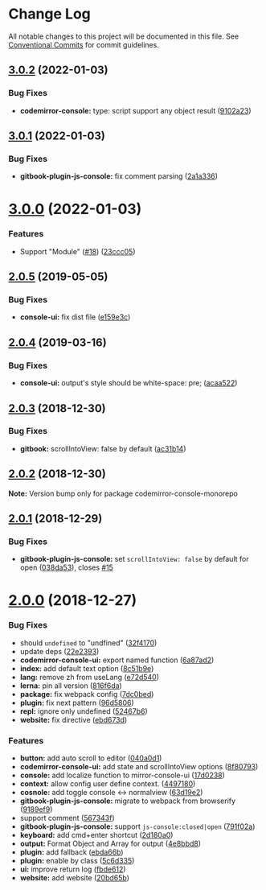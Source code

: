 # Change Log

All notable changes to this project will be documented in this file.
See [Conventional Commits](https://conventionalcommits.org) for commit guidelines.

## [3.0.2](https://github.com/azu/codemirror-console/compare/v3.0.1...v3.0.2) (2022-01-03)


### Bug Fixes

* **codemirror-console:** type: script support any object result ([9102a23](https://github.com/azu/codemirror-console/commit/9102a238728902d9d9850fcdad3885035c65a408))





## [3.0.1](https://github.com/azu/codemirror-console/compare/v3.0.0...v3.0.1) (2022-01-03)


### Bug Fixes

* **gitbook-plugin-js-console:** fix comment parsing ([2a1a336](https://github.com/azu/codemirror-console/commit/2a1a3366d44591dc38f17f8822f08d13a3253ceb))





# [3.0.0](https://github.com/azu/codemirror-console/compare/v2.0.5...v3.0.0) (2022-01-03)


### Features

* Support "Module" ([#18](https://github.com/azu/codemirror-console/issues/18)) ([23ccc05](https://github.com/azu/codemirror-console/commit/23ccc05f505f93b4f71d190a5ff1d1240e92601b))





## [2.0.5](https://github.com/azu/codemirror-console/compare/v2.0.4...v2.0.5) (2019-05-05)


### Bug Fixes

* **console-ui:** fix dist file ([e159e3c](https://github.com/azu/codemirror-console/commit/e159e3c))





## [2.0.4](https://github.com/azu/codemirror-console/compare/v2.0.3...v2.0.4) (2019-03-16)


### Bug Fixes

* **console-ui:** output's style should be white-space: pre; ([acaa522](https://github.com/azu/codemirror-console/commit/acaa522))





## [2.0.3](https://github.com/azu/codemirror-console/compare/v2.0.2...v2.0.3) (2018-12-30)


### Bug Fixes

* **gitbook:** scrollIntoView: false by default ([ac31b14](https://github.com/azu/codemirror-console/commit/ac31b14))





## [2.0.2](https://github.com/azu/codemirror-console/compare/v2.0.1...v2.0.2) (2018-12-30)

**Note:** Version bump only for package codemirror-console-monorepo





## [2.0.1](https://github.com/azu/codemirror-console/compare/v2.0.0...v2.0.1) (2018-12-29)


### Bug Fixes

* **gitbook-plugin-js-console:** set `scrollIntoView: false` by default for open ([038da53](https://github.com/azu/codemirror-console/commit/038da53)), closes [#15](https://github.com/azu/codemirror-console/issues/15)





# [2.0.0](https://github.com/azu/codemirror-console/compare/1.0.0...2.0.0) (2018-12-27)


### Bug Fixes

* should `undefined` to "undfined" ([32f4170](https://github.com/azu/codemirror-console/commit/32f4170))
* update deps ([22e2393](https://github.com/azu/codemirror-console/commit/22e2393))
* **codemirror-console-ui:** export named function ([6a87ad2](https://github.com/azu/codemirror-console/commit/6a87ad2))
* **index:** add default text option ([8c51b9e](https://github.com/azu/codemirror-console/commit/8c51b9e))
* **lang:** remove zh from useLang ([e72d540](https://github.com/azu/codemirror-console/commit/e72d540))
* **lerna:** pin all version ([816f6da](https://github.com/azu/codemirror-console/commit/816f6da))
* **package:** fix webpack config ([7dc0bed](https://github.com/azu/codemirror-console/commit/7dc0bed))
* **plugin:** fix next pattern ([96d5806](https://github.com/azu/codemirror-console/commit/96d5806))
* **repl:** ignore only undefined ([52467b6](https://github.com/azu/codemirror-console/commit/52467b6))
* **website:** fix directive ([ebd673d](https://github.com/azu/codemirror-console/commit/ebd673d))


### Features

* **button:** add auto scroll to editor ([040a0d1](https://github.com/azu/codemirror-console/commit/040a0d1))
* **codemirror-console-ui:** add state and scrollIntoView options ([8f80793](https://github.com/azu/codemirror-console/commit/8f80793))
* **console:** add localize function to mirror-console-ui ([17d0238](https://github.com/azu/codemirror-console/commit/17d0238))
* **context:** allow config user define context. ([4497180](https://github.com/azu/codemirror-console/commit/4497180))
* **cosnole:** add toggle console <-> normalview ([63d19e2](https://github.com/azu/codemirror-console/commit/63d19e2))
* **gitbook-plugin-js-console:** migrate to webpack from browserify ([9189ef9](https://github.com/azu/codemirror-console/commit/9189ef9))
* support <!-- js-console --> comment ([567343f](https://github.com/azu/codemirror-console/commit/567343f))
* **gitbook-plugin-js-console:** support `js-console:closed|open` ([791f02a](https://github.com/azu/codemirror-console/commit/791f02a))
* **keyboard:** add cmd+enter shortcut ([2d180a0](https://github.com/azu/codemirror-console/commit/2d180a0))
* **output:** Format Object and Array for output ([4e8bbd8](https://github.com/azu/codemirror-console/commit/4e8bbd8))
* **plugin:** add fallback ([ebda66b](https://github.com/azu/codemirror-console/commit/ebda66b))
* **plugin:** enable by class ([5c6d335](https://github.com/azu/codemirror-console/commit/5c6d335))
* **ui:** improve return log ([fbde612](https://github.com/azu/codemirror-console/commit/fbde612))
* **website:** add website ([20bd65b](https://github.com/azu/codemirror-console/commit/20bd65b))
